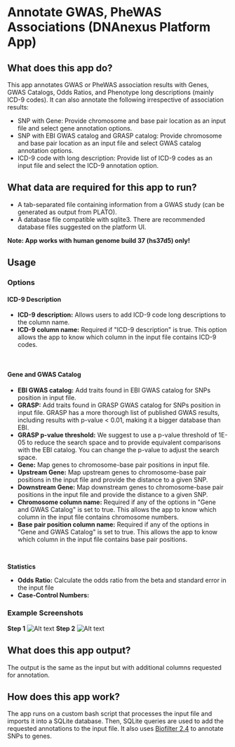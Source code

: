 <!-- dx-header -->
# Annotate GWAS, PheWAS Associations (DNAnexus Platform App)
<!-- /dx-header -->

## What does this app do?

This app annotates GWAS or PheWAS association results with Genes, GWAS Catalogs, Odds Ratios, and Phenotype long descriptions (mainly ICD-9 codes).
It can also annotate the following irrespective of association results:

- SNP with Gene: Provide chromosome and base pair location as an input file and select gene annotation options.
- SNP with EBI GWAS catalog and GRASP catalog: Provide chromosome and base pair location as an input file and select GWAS catalog annotation options.
- ICD-9 code with long description: Provide list of ICD-9 codes as an input file and select the ICD-9 annotation option.

## What data are required for this app to run?

- A tab-separated file containing information from a GWAS study (can be generated as output from PLATO). 
- A database file compatible with sqlite3. There are recommended database files suggested on the platform UI.

**Note: App works with human genome build 37 (hs37d5) only!**

## Usage
### Options
#### ICD-9 Description

- **ICD-9 description:** Allows users to add ICD-9 code long descriptions to the column name.
- **ICD-9 column name:** Required if "ICD-9 description" is true. This option allows the app to know which column in the input file contains ICD-9 codes.

</br>

#### Gene and GWAS Catalog

- **EBI GWAS catalog:** Add traits found in EBI GWAS catalog for SNPs position in input file.
- **GRASP:** Add traits found in GRASP GWAS catalog for SNPs position in input file. GRASP has a more thorough list of published GWAS results, including results with p-value < 0.01, making it a bigger database than EBI.
- **GRASP p-value threshold:** We suggest to use a p-value threshold of 1E-05 to reduce the search space and to provide equivalent comparisons with the EBI catalog. You can change the p-value to adjust the search space.
- **Gene:** Map genes to chromosome-base pair positions in input file.
- **Upstream Gene:** Map upstream genes to chromosome-base pair positions in the input file and provide the distance to a given SNP.
- **Downstream Gene:** Map downstream genes to chromosome-base pair positions in the input file and provide the distance to a given SNP.
- **Chromosome column name:** Required if any of the options in "Gene and GWAS Catalog" is set to true. This allows the app to know which column in the input file contains chromosome numbers.
- **Base pair position column name:** Required if any of the options in "Gene and GWAS Catalog" is set to true. This allows the app to know which column in the input file contains base pair positions.

</br>

**Statistics**

- **Odds Ratio:** Calculate the odds ratio from the beta and standard error in the input file
- **Case-Control Numbers:**

### Example Screenshots
**Step 1**
![Alt text](../../blob/master/association_result_annotation/step1.png)
**Step 2**
![Alt text](../../blob/master/association_result_annotation/step2.png)



## What does this app output?

The output is the same as the input but with additional columns requested for annotation.

## How does this app work?

The app runs on a custom bash script that processes the input file and imports it into a SQLite database. Then, SQLite queries are used to add the requested annotations to the input file. It also uses [Biofilter 2.4](http://ritchielab.psu.edu/files/RL_software/biofilter-manual-2.4.pdf) to annotate SNPs to genes.
